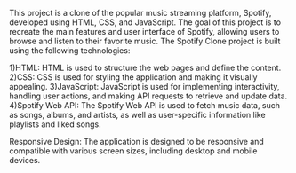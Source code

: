 This project is a clone of the popular music streaming platform, Spotify, developed using HTML, CSS, and JavaScript. The goal of this project is to recreate the main features and user interface of Spotify, allowing users to browse and listen to their favorite music.
The Spotify Clone project is built using the following technologies:

1)HTML: HTML is used to structure the web pages and define the content.
2)CSS: CSS is used for styling the application and making it visually appealing.
3)JavaScript: JavaScript is used for implementing interactivity, handling user actions, and making API requests to retrieve and update data.
4)Spotify Web API: The Spotify Web API is used to fetch music data, such as songs, albums, and artists, as well as user-specific information like playlists and liked songs.

Responsive Design: The application is designed to be responsive and compatible with various screen sizes, including desktop and mobile devices.
